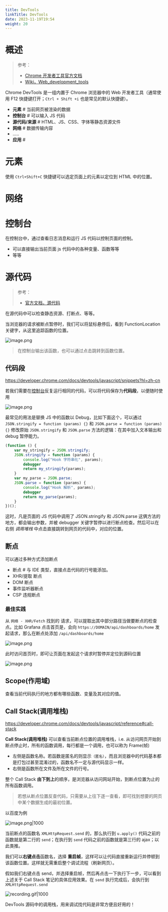 ```yaml
---
title: DevTools
linkTitle: DevTools
date: 2023-11-19T19:54
weight: 20
---
```


# 概述

> 参考：
> 
> - [Chrome 开发者工具官方文档](https://developer.chrome.com/docs/devtools/)
> - [Wiki，Web_development_tools](https://en.wikipedia.org/wiki/Web_development_tools)

Chrome DevTools 是一组内置于 Chrome 浏览器中的 Web 开发者工具（通常使用 F12 快捷键打开；`Ctrl + Shift +i` 也是常见的默认快捷键）。

- **元素** # 当前网页被渲染的数据
- **控制台** # 可以输入 JS 代码
- **源代码/来源** # HTML、JS、CSS、字体等静态资源文件
- **网络** # 数据传输内容
- .....
- **应用** # 

# 元素

使用 `Ctrl+Shift+C` 快捷键可以选定页面上的元素以定位到 HTML 中的位置。

# 网络

# 控制台

在控制台中，通过查看日志消息和运行 JS 代码以控制页面的控制。

- 可以直接输出当前页面 js 代码中的各种变量、函数等等
- 等等

# 源代码

> 参考：
> 
> - [官方文档，源代码](https://developer.chrome.com/docs/devtools/sources/)

在源代码中可以检查静态资源、打断点、等等。

当浏览器的请求被断点暂停时，我们可以将鼠标悬停后，看到 FunctionLocation 关键字，从这里追踪函数的位置。

![image.png](https://notes-learning.oss-cn-beijing.aliyuncs.com/devtools/202311202258018.png)

> 在控制台输出该函数，也可以通过点击跳转到函数位置。

## 代码段

https://developer.chrome.com/docs/devtools/javascript/snippets?hl=zh-cn

若我们需要在[控制台](#控制台)反复运行相同的代码，可以将代码保存为**代码段**，以便随时使用

![image.png](https://notes-learning.oss-cn-beijing.aliyuncs.com/devtools/202312090821304.png)

最常见的用法是替换 JS 中的函数以 Debug，比如下面这个，可以通过 `JSON.stringify = function (params) {}` 和 `JSON.parse = function (params) {}` 修改原始 `JSON.stringify` 和 `JSON.parse` 方法的逻辑：在其中加入文本输出和 debug 暂停能力。

```js
(function () {
    var my_stringify = JSON.stringify;
    JSON.stringify = function (params) {
        console.log("Hook 字符串化", params);
        debugger
        return my_stringify(params);
    }
    var my_parse = JSON.parse;
    JSON.parse = function (params) {
        console.log("Hook 解析", params);
        debugger
        return my_parse(params);
    }
})();
```

这时，凡是页面的 JS 代码中调用了 JSON.stringify 和 JSON.parse 这俩方法的地方，都会输出参数，并被 debugger 关键字暂停以进行断点检查。然后可以在右侧 *调用堆栈* 中点击直接跳转到网页的代码中，对应的位置。

## 断点

可以通过多种方式添加断点

- 断点 # 与 IDE 类型，直接点击代码的行号能添加。
- XHR/提取 断点
- DOM 断点
- 事件监听器断点
- CSP 违规断点

### 最佳实践

从 `网络 - XHR/Fetch` 找到的 请求，可以提取出其中部分路径当做要断点的检查点。比如 Grafana 点击首页是，会向 `https://DOMAIN/api/dashboards/home` 发起请求，那么在断点处添加 `/api/dashboards/home`

![image.png](https://notes-learning.oss-cn-beijing.aliyuncs.com/devtools/202311201206181.png)

此时访问首页时，即可让页面在发起这个请求时暂停并定位到源码位置

![image.png](https://notes-learning.oss-cn-beijing.aliyuncs.com/devtools/202311201207139.png)


## Scope(作用域)

查看当前代码执行的地方都有哪些函数、变量及其对应的值。

## Call Stack(调用堆栈)

https://developer.chrome.com/docs/devtools/javascript/reference#call-stack

**Call Stack(调用堆栈)** 可以查看当前断点位置的调用堆栈，i.e. 从访问网页开始到断点停止时，所有的函数调用，每行都是一个调用，也可以称为 Frame(帧)

- 左侧是函数名称。若函数是匿名的则显示`（匿名）`，而且浏览器中的代码基本都是打包过甚至混淆过的，函数名不一定与源代码显示一样。
- 右侧是函数所在文件及所在文件的行号。

整个 Call Stack **由下到上**的顺序，是浏览器从访问网站开始，到断点位置为止的所有函数调用。

> 若想从断点位置反查代码，只需要从上往下逐一查看，即可找到想要的网页中某个数据生成的最初位置。

以百度为例

![image.png|1000](https://notes-learning.oss-cn-beijing.aliyuncs.com/browser_devtools/202401182141362.png)

当前断点的函数名 `XMLHttpRequest.send` 的，那么执行到 `u.apply()` 代码之前的函数就是第二行的 `send`；在执行到 `send` 代码之前的函数就是第三行的 ajax；以此类推。

我们可以**右键点击**函数名，选择 **重启帧**，这样可以让代码直接重新运行并停顿到该函数位置。这样就无需重启整个调试流程（刷新网页）。

假如我们右键点击 send，并选择重启帧，然后再点击一下执行下一步，可以看到上述关于 Call Stack 笔记的具体应用效果。在 `send` 执行完成后，会执行到 `XMLHttpRequest.send`

![recording.gif|1000](https://notes-learning.oss-cn-beijing.aliyuncs.com/browser_devtools/restart_frame_1.gif)

DevTools 源码中的调用栈，用来调试找代码是非常方便且好用的！